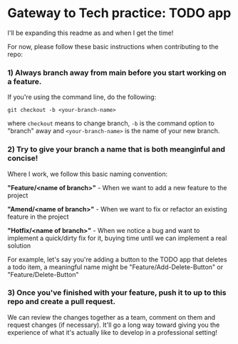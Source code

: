 # Gateway to Tech practice: TODO app


I'll be expanding this readme as and when I get the time! 


For now, please follow these basic instructions when contributing to the repo:
### 1) Always branch away from main before you start working on a feature.
  If you're using the command line, do the following:  
  
  <code>git checkout -b \<your-branch-name\> </code>
  
  where <code>checkout</code> means to change branch, <code>-b</code> is the command option to "branch" away and <code>\<your-branch-name\></code> is the name of your new branch.
  
### 2) Try to give your branch a name that is both meanginful and concise!
  Where I work, we follow this basic naming convention:  
  
  **"Feature/\<name of branch\>"** - When we want to add a new feature to the project
  
  **"Amend/\<name of branch\>"**   - When we want to fix or refactor an existing feature in the project  
  
  **"Hotfix/\<name of branch\>"**  - When we notice a bug and want to implement a quick/dirty fix for it, buying time until we can implement a real solution  
  
  
  For example, let's say you're adding a button to the TODO app that deletes a todo item, a meaningful name might be "Feature/Add-Delete-Button" or "Feature/Delete-Button"

  
### 3) Once you've finished with your feature, push it to up to this repo and create a pull request.
  
  We can review the changes together as a team, comment on them and request changes (if necessary). It'll go a long way toward giving you the experience of what it's actually like to develop in a professional setting!
  
  
